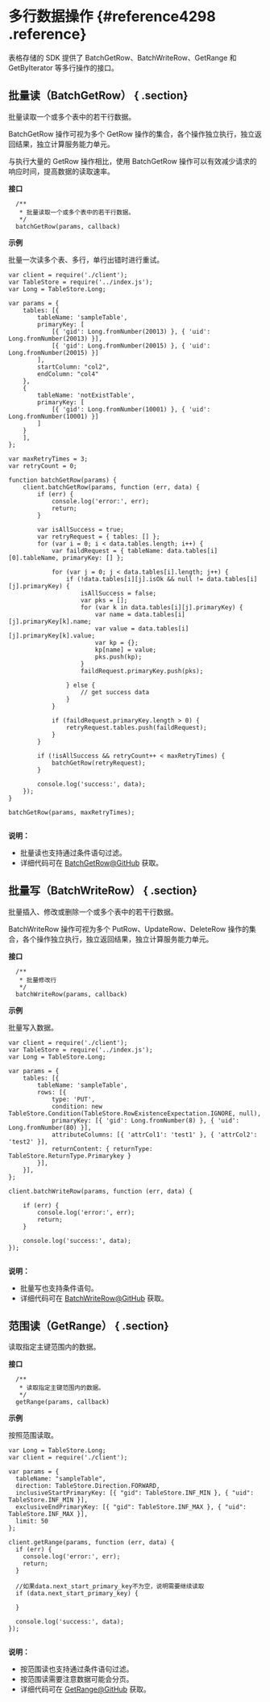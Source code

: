# 多行数据操作 {#reference4298 .reference}

表格存储的 SDK 提供了 BatchGetRow、BatchWriteRow、GetRange 和 GetByIterator 等多行操作的接口。

## 批量读（BatchGetRow） { .section}

批量读取一个或多个表中的若干行数据。

BatchGetRow 操作可视为多个 GetRow 操作的集合，各个操作独立执行，独立返回结果，独立计算服务能力单元。

与执行大量的 GetRow 操作相比，使用 BatchGetRow 操作可以有效减少请求的响应时间，提高数据的读取速率。

**接口**

```
  /**
   * 批量读取一个或多个表中的若干行数据。
   */
  batchGetRow(params, callback)

```

**示例**

批量一次读多个表、多行，单行出错时进行重试。

```
var client = require('./client');
var TableStore = require('../index.js');
var Long = TableStore.Long;

var params = {
    tables: [{
        tableName: 'sampleTable',
        primaryKey: [
            [{ 'gid': Long.fromNumber(20013) }, { 'uid': Long.fromNumber(20013) }],
            [{ 'gid': Long.fromNumber(20015) }, { 'uid': Long.fromNumber(20015) }]
        ],
        startColumn: "col2",
        endColumn: "col4"
    },
    {
        tableName: 'notExistTable',
        primaryKey: [
            [{ 'gid': Long.fromNumber(10001) }, { 'uid': Long.fromNumber(10001) }]
        ]
    }
    ],
};

var maxRetryTimes = 3;
var retryCount = 0;

function batchGetRow(params) {
    client.batchGetRow(params, function (err, data) {
        if (err) {
            console.log('error:', err);
            return;
        }

        var isAllSuccess = true;
        var retryRequest = { tables: [] };
        for (var i = 0; i < data.tables.length; i++) {
            var faildRequest = { tableName: data.tables[i][0].tableName, primaryKey: [] };

            for (var j = 0; j < data.tables[i].length; j++) {
                if (!data.tables[i][j].isOk && null != data.tables[i][j].primaryKey) {
                    isAllSuccess = false;
                    var pks = [];
                    for (var k in data.tables[i][j].primaryKey) {
                        var name = data.tables[i][j].primaryKey[k].name;
                        var value = data.tables[i][j].primaryKey[k].value;
                        var kp = {};
                        kp[name] = value;
                        pks.push(kp);
                    }
                    faildRequest.primaryKey.push(pks);

                } else {
                    // get success data
                }
            }

            if (faildRequest.primaryKey.length > 0) {
                retryRequest.tables.push(faildRequest);
            }
        }

        if (!isAllSuccess && retryCount++ < maxRetryTimes) {
            batchGetRow(retryRequest);
        }

        console.log('success:', data);
    });
}

batchGetRow(params, maxRetryTimes);


```

**说明：** 

-   批量读也支持通过条件语句过滤。
-   详细代码可在 [BatchGetRow@GitHub](https://github.com/aliyun/aliyun-tablestore-nodejs-sdk/blob/master/samples/batchGetRow.js) 获取。

## 批量写（BatchWriteRow） { .section}

批量插入、修改或删除一个或多个表中的若干行数据。

BatchWriteRow 操作可视为多个 PutRow、UpdateRow、DeleteRow 操作的集合，各个操作独立执行，独立返回结果，独立计算服务能力单元。

**接口**

```
  /**
   * 批量修改行
   */
  batchWriteRow(params, callback)

```

**示例**

批量写入数据。

```
var client = require('./client');
var TableStore = require('../index.js');
var Long = TableStore.Long;

var params = {
    tables: [{
        tableName: 'sampleTable',
        rows: [{
            type: 'PUT',
            condition: new TableStore.Condition(TableStore.RowExistenceExpectation.IGNORE, null),
            primaryKey: [{ 'gid': Long.fromNumber(8) }, { 'uid': Long.fromNumber(80) }],
            attributeColumns: [{ 'attrCol1': 'test1' }, { 'attrCol2': 'test2' }],
            returnContent: { returnType: TableStore.ReturnType.Primarykey }
        }],
    }],
};

client.batchWriteRow(params, function (err, data) {
    
    if (err) {
        console.log('error:', err);
        return;
    }

    console.log('success:', data);
});


```

**说明：** 

-   批量写也支持条件语句。
-   详细代码可在 [BatchWriteRow@GitHub](https://github.com/aliyun/aliyun-tablestore-nodejs-sdk/blob/master/samples/batchWriteRow.js) 获取。

## 范围读（GetRange） { .section}

读取指定主键范围内的数据。

**接口**

```
  /**
   * 读取指定主键范围内的数据。
   */
  getRange(params, callback)

```

**示例**

按照范围读取。

```
var Long = TableStore.Long;
var client = require('./client');

var params = {
  tableName: "sampleTable",
  direction: TableStore.Direction.FORWARD,
  inclusiveStartPrimaryKey: [{ "gid": TableStore.INF_MIN }, { "uid": TableStore.INF_MIN }],
  exclusiveEndPrimaryKey: [{ "gid": TableStore.INF_MAX }, { "uid": TableStore.INF_MAX }],
  limit: 50
};

client.getRange(params, function (err, data) {
  if (err) {
    console.log('error:', err);
    return;
  }

  //如果data.next_start_primary_key不为空，说明需要继续读取
  if (data.next_start_primary_key) {

  }

  console.log('success:', data);
});


```

**说明：** 

-   按范围读也支持通过条件语句过滤。
-   按范围读需要注意数据可能会分页。
-   详细代码可在 [GetRange@GitHub](https://github.com/aliyun/aliyun-tablestore-nodejs-sdk/blob/master/samples/getRange.js) 获取。

